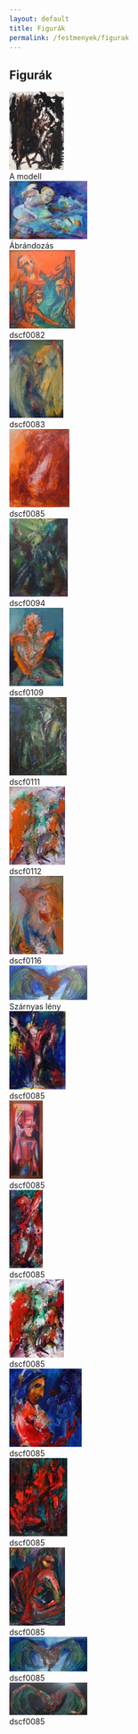 ```yaml
---
layout: default
title: Figurák
permalink: /festmenyek/figurak
---
```


<script>
	window.addEvent("domready", function () {
		new boxplus($$("a.phocagallerycboxplus"),{"theme":"darkrounded","autocenter":1,"autofit":1,"slideshow":4000,"loop":0,"captions":"bottom","thumbs":"inside","width":680,"height":531,"duration":250,"transition":"quad","contextmenu":1, phocamethod:1});
		new boxplus($$("a.phocagallerycboxplusi"),{"theme":"darkrounded","autocenter":1,"autofit":1,"slideshow":4000,"loop":0,"captions":"bottom","thumbs":"hide","width":680,"height":531,"duration":250,"transition":"quad","contextmenu":1, phocamethod:1});
		new boxplus($$("a.phocagallerycboxpluso"),{"theme":"darkrounded","autocenter":1,"autofit": false,"slideshow": false,"loop":false,"captions":"none","thumbs":"hide","width":680,"height":531,"duration":0,"transition":"linear","contextmenu":false, phocamethod:2});
	});
</script>

<div class="art-layout-cell art-content">
    <article class="art-post">
		<div class="art-postcontent clearfix">
			<div id="phocagallery" class="pg-category-view pg-cv">
				<div class="page-header">
					<h1>Figurák</h1>
				</div>
				<div id="pg-icons"></div>
				<div style="clear:both"></div>
				<div id="pg-msnr-container"></div>
				<div class="pg-cv-box item">
					<div class="pg-cv-box-img pg-box1">
						<div class="pg-box2">
							<div class="pg-box3">
								<a class="phocagallerycboxplus" title="A modell" href="images/festmenyek/figurak/thumbs/phoca_thumb_l_a%20modell%20a2-9901%20a.jpg" rel="phocagallerycboxplus">
									<img src="images/festmenyek/figurak/thumbs/phoca_thumb_m_a modell a2-9901 a.jpg" alt="" class="pg-image">
								</a>
							</div>
						</div>
					</div>
					<div class="pg-cv-name">A modell</div>
				</div>
				<div class="pg-cv-box item">
					<div class="pg-cv-box-img pg-box1">
						<div class="pg-box2">
							<div class="pg-box3">
								<a class="phocagallerycboxplus" title="Ábrándozás" href="images/festmenyek/figurak/thumbs/phoca_thumb_l_brndozs%2013-9467a.jpg" rel="phocagallerycboxplus">
									<img src="images/festmenyek/figurak/thumbs/phoca_thumb_m_brndozs 13-9467a.jpg" alt="" class="pg-image">
								</a>
							</div>
						</div>
					</div>
					<div class="pg-cv-name">Ábrándozás</div>
				</div>
				<div class="pg-cv-box item">
					<div class="pg-cv-box-img pg-box1">
						<div class="pg-box2">
							<div class="pg-box3">
								<a class="phocagallerycboxplus" title="dscf0082" href="images/festmenyek/figurak/thumbs/phoca_thumb_l_dscf0082.jpg" rel="phocagallerycboxplus">
									<img src="images/festmenyek/figurak/thumbs/phoca_thumb_m_dscf0082.jpg" alt="" class="pg-image">
								</a>
							</div>
						</div>
					</div>
					<div class="pg-cv-name">dscf0082</div>
				</div>
				<div class="pg-cv-box item">
					<div class="pg-cv-box-img pg-box1">
						<div class="pg-box2">
							<div class="pg-box3">
								<a class="phocagallerycboxplus" title="dscf0083" href="images/festmenyek/figurak/thumbs/phoca_thumb_l_dscf0083.jpg" rel="phocagallerycboxplus">
									<img src="images/festmenyek/figurak/thumbs/phoca_thumb_m_dscf0083.jpg" alt="" class="pg-image">
								</a>
							</div>
						</div>
					</div>
					<div class="pg-cv-name">dscf0083</div>
				</div>
				<div class="pg-cv-box item">
					<div class="pg-cv-box-img pg-box1">
						<div class="pg-box2">
							<div class="pg-box3">
								<a class="phocagallerycboxplus" title="dscf0085" href="images/festmenyek/figurak/thumbs/phoca_thumb_l_dscf0085.jpg" rel="phocagallerycboxplus">
									<img src="images/festmenyek/figurak/thumbs/phoca_thumb_m_dscf0085.jpg" alt="" class="pg-image">
								</a>
							</div>
						</div>
					</div>
					<div class="pg-cv-name">dscf0085</div>
				</div>
				<div class="pg-cv-box item">
					<div class="pg-cv-box-img pg-box1">
						<div class="pg-box2">
							<div class="pg-box3">
								<a class="phocagallerycboxplus" title="dscf0094" href="images/festmenyek/figurak/thumbs/phoca_thumb_l_dscf0094.jpg" rel="phocagallerycboxplus">
									<img src="images/festmenyek/figurak/thumbs/phoca_thumb_m_dscf0094.jpg" alt="" class="pg-image">
								</a>
							</div>
						</div>
					</div>
					<div class="pg-cv-name">dscf0094</div>
				</div>
					<div class="pg-cv-box item">
					<div class="pg-cv-box-img pg-box1">
						<div class="pg-box2">
							<div class="pg-box3">
								<a class="phocagallerycboxplus" title="dscf0109" href="images/festmenyek/figurak/thumbs/phoca_thumb_l_dscf0109.jpg" rel="phocagallerycboxplus">
									<img src="images/festmenyek/figurak/thumbs/phoca_thumb_m_dscf0109.jpg" alt="" class="pg-image">
								</a>
							</div>
						</div>
					</div>
					<div class="pg-cv-name">dscf0109</div>
				</div>
				<div class="pg-cv-box item">
					<div class="pg-cv-box-img pg-box1">
						<div class="pg-box2">
							<div class="pg-box3">
								<a class="phocagallerycboxplus" title="dscf0111" href="images/festmenyek/figurak/thumbs/phoca_thumb_l_dscf0111.jpg" rel="phocagallerycboxplus">
									<img src="images/festmenyek/figurak/thumbs/phoca_thumb_m_dscf0111.jpg" alt="" class="pg-image">
								</a>
							</div>
						</div>
					</div>
					<div class="pg-cv-name">dscf0111</div>
				</div>
				<div class="pg-cv-box item">
					<div class="pg-cv-box-img pg-box1">
						<div class="pg-box2">
							<div class="pg-box3">
								<a class="phocagallerycboxplus" title="dscf0112" href="images/festmenyek/figurak/thumbs/phoca_thumb_l_dscf0112.jpg" rel="phocagallerycboxplus">
									<img src="images/festmenyek/figurak/thumbs/phoca_thumb_m_dscf0112.jpg" alt="" class="pg-image">
								</a>
							</div>
						</div>
					</div>
					<div class="pg-cv-name">dscf0112</div>
				</div>
				<div class="pg-cv-box item">
					<div class="pg-cv-box-img pg-box1">
						<div class="pg-box2">
							<div class="pg-box3">
								<a class="phocagallerycboxplus" title="dscf0116" href="images/festmenyek/figurak/thumbs/phoca_thumb_l_dscf0116.jpg" rel="phocagallerycboxplus">
									<img src="images/festmenyek/figurak/thumbs/phoca_thumb_m_dscf0116.jpg" alt="" class="pg-image">
								</a>
							</div>
						</div>
					</div>
					<div class="pg-cv-name">dscf0116</div>
				</div>
				<div class="pg-cv-box item">
					<div class="pg-cv-box-img pg-box1">
						<div class="pg-box2">
							<div class="pg-box3">
								<a class="phocagallerycboxplus" title="Szárnyas lény" href="images/festmenyek/figurak/thumbs/phoca_thumb_l_dscf0124.jpg" rel="phocagallerycboxplus">
									<img src="images/festmenyek/figurak/thumbs/phoca_thumb_m_dscf0124.jpg" alt="" class="pg-image">
								</a>
							</div>
						</div>
					</div>
					<div class="pg-cv-name">Szárnyas lény</div>
				</div>
				<div class="pg-cv-box item">
					<div class="pg-cv-box-img pg-box1">
						<div class="pg-box2">
							<div class="pg-box3">
								<a class="phocagallerycboxplus" title="Forradalmár" href="images/festmenyek/figurak/thumbs/phoca_thumb_l_forradalmr%207-9471a.jpg" rel="phocagallerycboxplus">
									<img src="images/festmenyek/figurak/thumbs/phoca_thumb_m_forradalmr 7-9471a.jpg" alt="" class="pg-image">
								</a>
							</div>
						</div>
					</div>
					<div class="pg-cv-name">dscf0085</div>
				</div>
				<div class="pg-cv-box item">
					<div class="pg-cv-box-img pg-box1">
						<div class="pg-box2">
							<div class="pg-box3">
								<a class="phocagallerycboxplus" title="Idegen" href="images/festmenyek/figurak/thumbs/phoca_thumb_l_idegen.jpg" rel="phocagallerycboxplus">
									<img src="images/festmenyek/figurak/thumbs/phoca_thumb_m_idegen.jpg" alt="" class="pg-image">
								</a>
							</div>
						</div>
					</div>
					<div class="pg-cv-name">dscf0085</div>
				</div>
				<div class="pg-cv-box item">
					<div class="pg-cv-box-img pg-box1">
						<div class="pg-box2">
							<div class="pg-box3">
								<a class="phocagallerycboxplus" title="img_9980a" href="images/festmenyek/figurak/thumbs/phoca_thumb_l_img_9980a.jpg" rel="phocagallerycboxplus">
									<img src="images/festmenyek/figurak/thumbs/phoca_thumb_m_img_9980a.jpg" alt="" class="pg-image">
								</a>
							</div>
						</div>
					</div>
					<div class="pg-cv-name">dscf0085</div>
				</div>
				<div class="pg-cv-box item">
					<div class="pg-cv-box-img pg-box1">
						<div class="pg-box2">
							<div class="pg-box3">
								<a class="phocagallerycboxplus" title="Lélegzet" href="images/festmenyek/figurak/thumbs/phoca_thumb_l_llegzet%2014-9449a.jpg" rel="phocagallerycboxplus">
									<img src="images/festmenyek/figurak/thumbs/phoca_thumb_m_llegzet 14-9449a.jpg" alt="" class="pg-image">
								</a>
							</div>
						</div>
					</div>
					<div class="pg-cv-name">dscf0085</div>
				</div>
				<div class="pg-cv-box item">
					<div class="pg-cv-box-img pg-box1">
						<div class="pg-box2">
							<div class="pg-box3">
								<a class="phocagallerycboxplus" title="Merengés" href="images/festmenyek/figurak/thumbs/phoca_thumb_l_merengs%2032-9460a.jpg" rel="phocagallerycboxplus">
									<img src="images/festmenyek/figurak/thumbs/phoca_thumb_m_merengs 32-9460a.jpg" alt="" class="pg-image">
								</a>
							</div>
						</div>
					</div>
					<div class="pg-cv-name">dscf0085</div>
				</div>
				<div class="pg-cv-box item">
					<div class="pg-cv-box-img pg-box1">
						<div class="pg-box2">
							<div class="pg-box3">
								<a class="phocagallerycboxplus" title="Műterem II." href="images/festmenyek/figurak/thumbs/phoca_thumb_l_mterem%20ii%2086-9447a.jpg" rel="phocagallerycboxplus">
									<img src="images/festmenyek/figurak/thumbs/phoca_thumb_m_mterem ii 86-9447a.jpg" alt="" class="pg-image">
								</a>
							</div>
						</div>
					</div>
					<div class="pg-cv-name">dscf0085</div>
				</div>
				<div class="pg-cv-box item">
					<div class="pg-cv-box-img pg-box1">
						<div class="pg-box2">
							<div class="pg-box3">
								<a class="phocagallerycboxplus" title="Rossz álomból ébredve" href="images/festmenyek/figurak/thumbs/phoca_thumb_l_rossz%20lombl%20bredve%2099-9455a.jpg" rel="phocagallerycboxplus">
									<img src="images/festmenyek/figurak/thumbs/phoca_thumb_m_rossz lombl bredve 99-9455a.jpg" alt="" class="pg-image">
								</a>
							</div>
						</div>
					</div>
					<div class="pg-cv-name">dscf0085</div>
				</div>
				<div class="pg-cv-box item">
					<div class="pg-cv-box-img pg-box1">
						<div class="pg-box2">
							<div class="pg-box3">
								<a class="phocagallerycboxplus" title="Szárnyas lény" href="images/festmenyek/figurak/thumbs/phoca_thumb_l_szarnyas%20leny.jpg" rel="phocagallerycboxplus">
									<img src="images/festmenyek/figurak/thumbs/phoca_thumb_m_szarnyas leny.jpg" alt="" class="pg-image">
								</a>
							</div>
						</div>
					</div>
					<div class="pg-cv-name">dscf0085</div>
				</div>
				<div class="pg-cv-box item">
					<div class="pg-cv-box-img pg-box1">
						<div class="pg-box2">
							<div class="pg-box3">
								<a class="phocagallerycboxplus" title="Szárnyas lény" href="images/festmenyek/figurak/thumbs/phoca_thumb_l_szarnyas_leny.jpg" rel="phocagallerycboxplus">
									<img src="images/festmenyek/figurak/thumbs/phoca_thumb_m_szarnyas_leny.jpg" alt="" class="pg-image">
								</a>
							</div>
						</div>
					</div>
					<div class="pg-cv-name">dscf0085</div>
				</div>
			</div><!--uj-->
		</div><!--uj-->
    </article>
</div>

